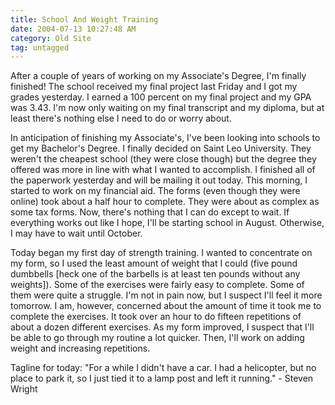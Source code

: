 ```yaml
---
title: School And Weight Training
date: 2004-07-13 10:27:48 AM
category: Old Site
tag: untagged
---
```


After a couple of years of working on my Associate's Degree, I'm finally finished! The school received my final project last Friday and I got my grades yesterday. I earned a 100 percent on my final project and my GPA was 3.43. I'm now only waiting on my final transcript and my diploma, but at least there's nothing else I need to do or worry about.

In anticipation of finishing my Associate's, I've been looking into schools to get my Bachelor's Degree. I finally decided on Saint Leo University. They weren't the cheapest school (they were close though) but the degree they offered was more in line with what I wanted to accomplish. I finished all of the paperwork yesterday and will be mailing it out today. This morning, I started to work on my financial aid. The forms (even though they were online) took about a half hour to complete. They were about as complex as some tax forms. Now, there's nothing that I can do except to wait. If everything works out like I hope, I'll be starting school in August. Otherwise, I may have to wait until October.

Today began my first day of strength training. I wanted to concentrate on my form, so I used the least amount of weight that I could (five pound dumbbells [heck one of the barbells is at least ten pounds without any weights]). Some of the exercises were fairly easy to complete. Some of them were quite a struggle. I'm not in pain now, but I suspect I'll feel it more tomorrow. I am, however, concerned about the amount of time it took me to complete the exercises. It took over an hour to do fifteen repetitions of about a dozen different exercises. As my form improved, I suspect that I'll be able to go through my routine a lot quicker. Then, I'll work on adding weight and increasing repetitions.

Tagline for today: "For a while I didn't have a car. I had a helicopter, but no place to park it, so I just tied it to a lamp post and left it running." - Steven Wright

